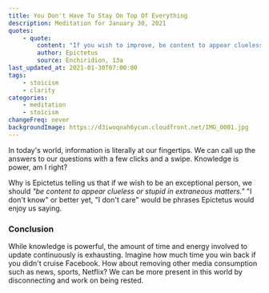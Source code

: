 ```yaml
---
title: You Don't Have To Stay On Top Of Everything
description: Meditation for January 30, 2021
quotes: 
    - quote:
        content: "If you wish to improve, be content to appear clueless or stupid in extraneous matters — don't wish to seem knowledgeable. And if some regard you as important, distrust yourself."
        author: Epictetus
        source: Enchiridion, 13a
last_updated_at: 2021-01-30T07:00:00
tags:
    - stoicism
    - clarity
categories:
    - meditation
    - stoicism
changeFreq: never
backgroundImage: https://d3iwoqnah6ycun.cloudfront.net/IMG_0001.jpg
---
```


In today's world, information is literally at our fingertips. We can call up the answers to our questions with a few 
clicks and a swipe. Knowledge is power, am I right?

Why is Epictetus telling us that if we wish to be an exceptional person, we should *"be content to appear clueless or 
stupid in extraneous matters."* "I don't know" or better yet, "I don't care" would be phrases Epictetus would enjoy us 
saying.

### Conclusion

While knowledge is powerful, the amount of time and energy involved to update continuously is exhausting. Imagine how 
much time you win back if you didn't cruise Facebook. How about removing other media consumption such as news, sports, 
Netflix? We can be more present in this world by disconnecting and work on being rested.
